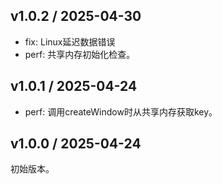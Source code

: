 ## v1.0.2 / 2025-04-30
- fix: Linux延迟数据错误
- perf: 共享内存初始化检查。

## v1.0.1 / 2025-04-24
- perf: 调用createWindow时从共享内存获取key。

## v1.0.0 / 2025-04-24

初始版本。
